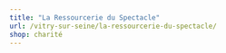 ```yaml
---
title: "La Ressourcerie du Spectacle"
url: /vitry-sur-seine/la-ressourcerie-du-spectacle/
shop: charité
---
```

